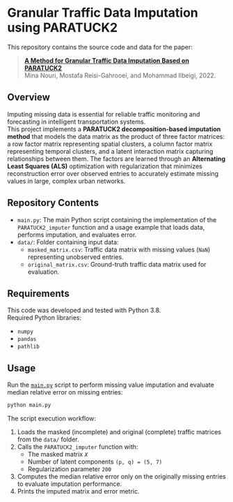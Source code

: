 # Granular Traffic Data Imputation using PARATUCK2

This repository contains the source code and data for the paper:
> [**A Method for Granular Traffic Data Imputation Based on PARATUCK2**](https://doi.org/10.1177/03611981221089298)\
> Mina Nouri, Mostafa Reisi-Gahrooei, and Mohammad Ilbeigi, 2022.


## Overview

Imputing missing data is essential for reliable traffic monitoring and forecasting in intelligent transportation systems.  
This project implements a **PARATUCK2 decomposition-based imputation method** that models the data matrix as the product of three factor matrices: a row factor matrix representing spatial clusters, a column factor matrix representing temporal clusters, and a latent interaction matrix capturing relationships between them. The factors are learned through an **Alternating Least Squares (ALS)** optimization with regularization that minimizes reconstruction error over observed entries to accurately estimate missing values in large, complex urban networks.


## Repository Contents

- `main.py`: The main Python script containing the implementation of the `PARATUCK2_imputer` function and a usage example that loads data, performs imputation, and evaluates error.
- `data/`: Folder containing input data:
  - `masked_matrix.csv`: Traffic data matrix with missing values (`NaN`) representing unobserved entries.
  - `original_matrix.csv`: Ground-truth traffic data matrix used for evaluation.


## Requirements

This code was developed and tested with Python 3.8.  
Required Python libraries:  
- `numpy`  
- `pandas`  
- `pathlib`


## Usage

Run the [`main.py`](main.py) script to perform missing value imputation and evaluate median relative error on missing entries:

```bash
python main.py
```


The script execution workflow:

1. Loads the masked (incomplete) and original (complete) traffic matrices from the `data/` folder.
2. Calls the `PARATUCK2_imputer` function with:
   - The masked matrix *`X`*
   - Number of latent components `(p, q) = (5, 7)`
   - Regularization parameter `200`
3. Computes the median relative error only on the originally missing entries to evaluate imputation performance.
4. Prints the imputed matrix and error metric.



